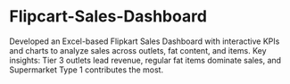 # Flipcart-Sales-Dashboard
Developed an Excel-based Flipkart Sales Dashboard with interactive KPIs and charts to analyze sales across outlets, fat content, and items. Key insights: Tier 3 outlets lead revenue, regular fat items dominate sales, and Supermarket Type 1 contributes the most.
